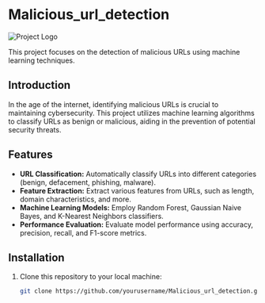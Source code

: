 # Malicious_url_detection


![Project Logo](link_to_your_logo.png) <!-- Replace with a logo or image related to your project -->

This project focuses on the detection of malicious URLs using machine learning techniques.


## Introduction

In the age of the internet, identifying malicious URLs is crucial to maintaining cybersecurity. This project utilizes machine learning algorithms to classify URLs as benign or malicious, aiding in the prevention of potential security threats.

## Features

- **URL Classification:** Automatically classify URLs into different categories (benign, defacement, phishing, malware).
- **Feature Extraction:** Extract various features from URLs, such as length, domain characteristics, and more.
- **Machine Learning Models:** Employ Random Forest, Gaussian Naive Bayes, and K-Nearest Neighbors classifiers.
- **Performance Evaluation:** Evaluate model performance using accuracy, precision, recall, and F1-score metrics.

## Installation

1. Clone this repository to your local machine:

   ```bash
   git clone https://github.com/yourusername/Malicious_url_detection.git
